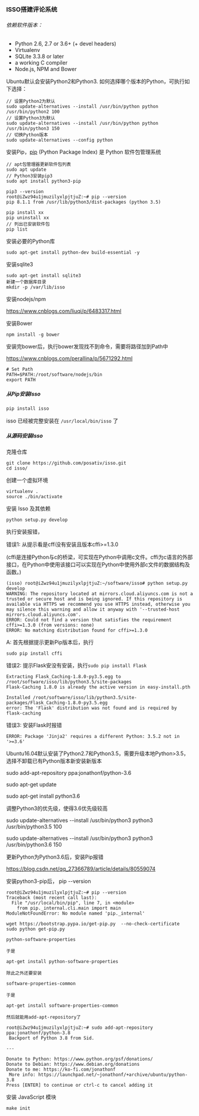 

### ISSO搭建评论系统

###### 依赖软件版本：

- Python 2.6, 2.7 or 3.6+ (+ devel headers)
- Virtualenv
- SQLite 3.3.8 or later
- a working C compiler
- Node.js, NPM and Bower

Ubuntu默认会安装Python2和Python3. 如何选择哪个版本的Python，可执行如下选择：

```
// 设置Python2为默认
sudo update-alternatives --install /usr/bin/python python /usr/bin/python2 100
// 设置Python3为默认
sudo update-alternatives --install /usr/bin/python python /usr/bin/python3 150
// 切换Python版本
sudo update-alternatives --config python
```

安装Pip，[pip](https://pypi.python.org/pypi/pip) (Python Package Index) 是 Python 软件包管理系统

```
// apt包管理器更新软件包列表
sudo apt update
// Python3安装pip3
sudo apt install python3-pip

pip3 --version
root@iZwz94u1jmuzilyxlpjtjuZ:~# pip --version
pip 8.1.1 from /usr/lib/python3/dist-packages (python 3.5)

pip install xx
pip uninstall xx
// 列出已安装软件包
pip list
```

安装必要的Python库

```
sudo apt-get install python-dev build-essential -y
```

安装sqlite3

```
sudo apt-get install sqlite3
新建一个数据库目录
mkdir -p /var/lib/isso
```

安装nodejs/npm

https://www.cnblogs.com/liuqi/p/6483317.html

安装Bower

```
npm install -g bower
```

安装完bower后，执行bower发现找不到命令，需要将路径加到Path中

https://www.cnblogs.com/perallina/p/5671292.html

```
# Set Path
PATH=$PATH:/root/software/nodejs/bin
export PATH
```

##### 从Pip安装Isso

```bash
pip install isso
```

 isso 已经被完整安装在 `/usr/local/bin/isso` 了

##### 从源码安装Isso

克隆仓库

```
git clone https://github.com/posativ/isso.git
cd isso/
```

创建一个虚拟环境

```
virtualenv .
source ./bin/activate
```

安装 Isso 及其依赖

```
python setup.py develop

```

执行安装报错，

错误1: 从提示看是cffi没有安装且版本cffi>=1.3.0

(cffi是连接Python与c的桥梁，可实现在Python中调用c文件。cffi为c语言的外部接口，在Python中使用该接口可以实现在Python中使用外部c文件的数据结构及函数。)

```
(isso) root@iZwz94u1jmuzilyxlpjtjuZ:~/software/isso# python setup.py develop
WARNING: The repository located at mirrors.cloud.aliyuncs.com is not a trusted or secure host and is being ignored. If this repository is available via HTTPS we recommend you use HTTPS instead, otherwise you may silence this warning and allow it anyway with '--trusted-host mirrors.cloud.aliyuncs.com'.
ERROR: Could not find a version that satisfies the requirement cffi>=1.3.0 (from versions: none)
ERROR: No matching distribution found for cffi>=1.3.0

```

A: 首先根据提示更新Pip版本后，执行

```
sudo pip install cffi
```

错误2: 提示Flask安没有安装，执行`sudo pip install Flask`

```
Extracting Flask_Caching-1.8.0-py3.5.egg to /root/software/isso/lib/python3.5/site-packages
Flask-Caching 1.8.0 is already the active version in easy-install.pth

Installed /root/software/isso/lib/python3.5/site-packages/Flask_Caching-1.8.0-py3.5.egg
error: The 'Flask' distribution was not found and is required by flask-caching
```

错误3: 安装Flask时报错

```
ERROR: Package 'Jinja2' requires a different Python: 3.5.2 not in '>=3.6'
```



Ubuntu16.04默认安装了Python2.7和Python3.5，需要升级本地Python>3.5， 选择不卸载已有Python版本新安装新版本

sudo add-apt-repository ppa:jonathonf/python-3.6

sudo apt-get update

sudo apt-get install python3.6



调整Python3的优先级，使得3.6优先级较高

sudo update-alternatives --install /usr/bin/python3 python3 /usr/bin/python3.5 100

sudo update-alternatives --install /usr/bin/python3 python3 /usr/bin/python3.6 150

更新Python为Python3.6后，安装Pip报错

https://blog.csdn.net/qq_27366789/article/details/80559074

安装python3-pip后， pip --version

```
root@iZwz94u1jmuzilyxlpjtjuZ:~# pip --version
Traceback (most recent call last):
  File "/usr/local/bin/pip", line 7, in <module>
    from pip._internal.cli.main import main
ModuleNotFoundError: No module named 'pip._internal'
```

```
wget https://bootstrap.pypa.io/get-pip.py  --no-check-certificate
sudo python get-pip.py
```

```
python-software-properties

于是

apt-get install python-software-properties

除此之外还要安装

software-properties-common

于是

apt-get install software-properties-common

然后就能用add-apt-repository了

root@iZwz94u1jmuzilyxlpjtjuZ:~# sudo add-apt-repository ppa:jonathonf/python-3.8
 Backport of Python 3.8 from Sid.

---

Donate to Python: https://www.python.org/psf/donations/
Donate to Debian: https://www.debian.org/donations
Donate to me: https://ko-fi.com/jonathonf
 More info: https://launchpad.net/~jonathonf/+archive/ubuntu/python-3.8
Press [ENTER] to continue or ctrl-c to cancel adding it

```



安装 JavaScript 模块

```
make init
```

